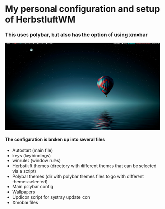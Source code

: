 # My personal configuration and setup of HerbstluftWM
### This uses polybar, but also has the option of using xmobar
![](herbstscrot.png)
#### The configuration is broken up into several files
* Autostart (main file)
* keys (keybindings)
* winrules (window rules)
* Herbstluft themes (directory with different themes that can be selected via a script)
* Polybar themes (dir with polybar themes files to go with different themes selected)
* Main polybar config
* Wallpapers
* Updicon script for systray update icon
* Xmobar files
